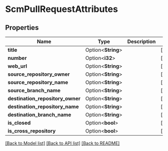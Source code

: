 # ScmPullRequestAttributes

## Properties

Name | Type | Description | Notes
------------ | ------------- | ------------- | -------------
**title** | Option<**String**> |  | [optional]
**number** | Option<**i32**> |  | [optional]
**web_url** | Option<**String**> |  | [optional]
**source_repository_owner** | Option<**String**> |  | [optional]
**source_repository_name** | Option<**String**> |  | [optional]
**source_branch_name** | Option<**String**> |  | [optional]
**destination_repository_owner** | Option<**String**> |  | [optional]
**destination_repository_name** | Option<**String**> |  | [optional]
**destination_branch_name** | Option<**String**> |  | [optional]
**is_closed** | Option<**bool**> |  | [optional]
**is_cross_repository** | Option<**bool**> |  | [optional]

[[Back to Model list]](../README.md#documentation-for-models) [[Back to API list]](../README.md#documentation-for-api-endpoints) [[Back to README]](../README.md)


